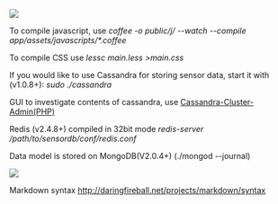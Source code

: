 ![](https://github.com/alisalehi/sensordb/raw/master/documents/big-picture.png)

To compile javascript, use _coffee -o public/j/ --watch --compile app/assets/javascripts/*.coffee_

To compile CSS use *lessc main.less >main.css*

If you would like to use Cassandra for storing sensor data, start it with (v1.0.8+):  *sudo ./cassandra*

GUI to investigate contents of cassandra, use [Cassandra-Cluster-Admin(PHP)](https://github.com/sebgiroux/Cassandra-Cluster-Admin.git)

Redis (v2.4.8+) compiled in 32bit mode *redis-server /path/to/sensordb/conf/redis.conf*

Data model is stored on MongoDB(V2.0.4+) (./mongod --journal)

![](https://github.com/alisalehi/sensordb/raw/master/documents/e-r-diagram.png)

Markdown syntax http://daringfireball.net/projects/markdown/syntax


